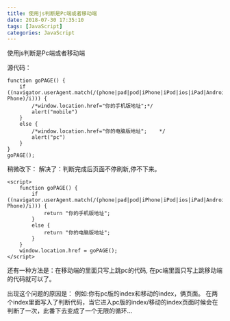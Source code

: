 ```yaml
---
title: 使用js判断是Pc端或者移动端
date: 2018-07-30 17:35:10
tags: [JavaScript]
categories: JavaScript
---
```

使用js判断是Pc端或者移动端
<!-- more -->
源代码：
```
function goPAGE() {
    if ((navigator.userAgent.match(/(phone|pad|pod|iPhone|iPod|ios|iPad|Android|Mobile|BlackBerry|IEMobile|MQQBrowser|JUC|Fennec|wOSBrowser|BrowserNG|WebOS|Symbian|Windows Phone)/i))) {
        /*window.location.href="你的手机版地址";*/
        alert("mobile")
    }
    else {
        /*window.location.href="你的电脑版地址";    */
        alert("pc")
    }
}
goPAGE();
```
稍微改下：
解决了：判断完成后页面不停刷新,停不下来。
```
<script>  
    function goPAGE() {
        if ((navigator.userAgent.match(/(phone|pad|pod|iPhone|iPod|ios|iPad|Android|Mobile|BlackBerry|IEMobile|MQQBrowser|JUC|Fennec|wOSBrowser|BrowserNG|WebOS|Symbian|Windows Phone)/i))) {
            return "你的手机版地址";
        }
        else {
            return "你的电脑版地址";
        }
    }
    window.location.href = goPAGE();
</script>
```
还有一种方法是：在移动端的里面只写上跳pc的代码, 在pc端里面只写上跳移动端的代码就可以了。

出现这个问题的原因是：
例如:你有pc版的index和移动的index，俩页面。
在两个index里面写入了判断代码，当它进入pc版的index/移动的index页面时候会在判断了一次，此番下去变成了一个无限的循环...